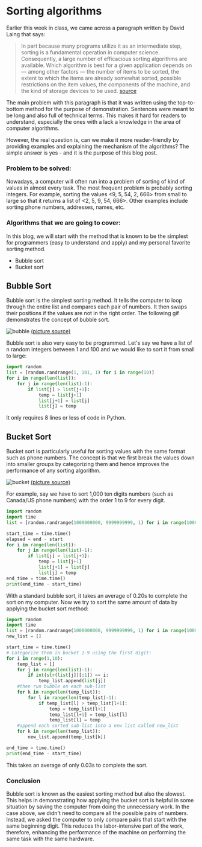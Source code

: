 # Sorting algorithms

Earlier this week in class, we came across a paragraph written by David Laing that says:

>In part because many programs utilize it as an intermediate step, sorting is a fundamental operation in computer science. Consequently, a large number of efficacious sorting algorithms are available. Which algorithm is best for a given application depends on — among other factors — the number of items to be sorted, the extent to which the items are already somewhat sorted, possible restrictions on the item values, the components of the machine, and the kind of storage devices to be used.
[source](https://github.ubc.ca/MDS-2018-19/DSCI_542_comm-arg_students/blob/master/lectures/lecture3/portfolio_passage.md)

The main problem with this paragraph is that it was written using the top-to-bottom method for the purpose of demonstration. Sentences were meant to be long and also full of technical terms. This makes it hard for readers to understand, especially the ones with a lack a knowledge in the area of computer algorithms.

However, the real question is, can we make it more reader-friendly by providing examples and explaining the mechanism of the algorithms? The simple answer is yes - and it is the purpose of this blog post.

### Problem to be solved:

Nowadays, a computer will often run into a problem of sorting of kind of values in almost every task. The most frequent problem is probably sorting integers. For example, sorting the values <9, 5, 54, 2, 666> from small to large so that it returns a list of <2, 5, 9, 54, 666>. Other examples include sorting phone numbers, addresses, names, etc.


### Algorithms that we are going to cover:

In this blog, we will start with the method that is known to be the simplest for programmers (easy to understand and apply) and my personal favorite sorting method.

- Bubble sort
- Bucket sort

## Bubble Sort

Bubble sort is the simplest sorting method. It tells the computer to loop through the entire list and compares each pair of numbers. It then swaps their positions if the values are not in the right order. The following gif demonstrates the concept of bubble sort.

![bubble](https://en.wikipedia.org/wiki/File:Bubble-sort-example-300px.gif)
[(picture source)](https://en.wikipedia.org/wiki/Bubble_sort)

Bubble sort is also very easy to be programmed. Let's say we have a list of n random integers between 1 and 100 and we would like to sort it from small to large:

```Python
import random
list = [random.randrange(1, 101, 1) for i in range(10)]
for i in range(len(list)):
    for j in range(len(list)-1):
        if list[j] > list[j+1]:
            temp = list[j+1]
            list[j+1] = list[j]
            list[j] = temp
```

It only requires 8 lines or less of code in Python.

## Bucket Sort

Bucket sort is particularly useful for sorting values with the same format such as phone numbers. The concept is that we first break the values down into smaller groups by categorizing them and hence improves the performance of any sorting algorithm.

![bucket](https://en.wikipedia.org/wiki/File:Bucket_sort_1.svg)
[(picture source)](https://en.wikipedia.org/wiki/Bucket_sort)

For example, say we have to sort 1,000 ten digits numbers (such as Canada/US phone numbers) with the order 1 to 9 for every digit. 

```Python
import random
import time
list = [random.randrange(1000000000, 9999999999, 1) for i in range(1000)]

start_time = time.time()
elapsed = end - start
for i in range(len(list)):
    for j in range(len(list)-1):
        if list[j] > list[j+1]:
            temp = list[j+1]
            list[j+1] = list[j]
            list[j] = temp
end_time = time.time()
print(end_time - start_time) 
```
With a standard bubble sort, it takes an average of 0.20s to complete the sort on my computer.
Now we try to sort the same amount of data by applying the bucket sort method:

```python
import random
import time
list = [random.randrange(1000000000, 9999999999, 1) for i in range(1000)]
new_list = []

start_time = time.time()
# Categorize them in bucket 1-9 using the first digit:
for i in range(1,10):
    temp_list = []
    for j in range(len(list)-1):
        if int(str(list[j])[:1]) == i:
            temp_list.append(list[j])
    #then run bubble on each sub-list
    for k in range(len(temp_list)):
        for l in range(len(temp_list)-1):
            if temp_list[l] > temp_list[l+1]:
                temp = temp_list[l+1]
                temp_list[l+1] = temp_list[l]
                temp_list[l] = temp
    #append each sorted sub-list into a new list called new_list
    for k in range(len(temp_list)):
        new_list.append(temp_list[k])

end_time = time.time()
print(end_time - start_time) 
```
This takes an average of only 0.03s to complete the sort.

### Conclusion

Bubble sort is known as the easiest sorting method but also the slowest. This helps in demonstrating how applying the bucket sort is helpful in some situation by saving the computer from doing the unnecessary work. In the case above, we didn't need to compare all the possible pairs of numbers. Instead, we asked the computer to only compare pairs that start with the same beginning digit. This reduces the labor-intensive part of the work, therefore, enhancing the performance of the machine on performing the same task with the same hardware.
